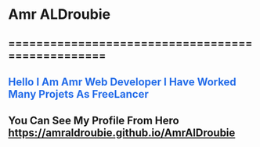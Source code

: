 # Amr ALDroubie

## =================================================

## <span style="color:#256de9">Hello I Am Amr Web Developer I Have Worked Many Projets As FreeLancer</span>

## You Can See My Profile From Hero https://amraldroubie.github.io/AmrAlDroubie

